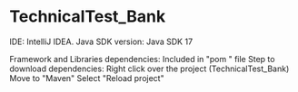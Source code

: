 # TechnicalTest_Bank
IDE: IntelliJ IDEA.
Java SDK version: Java SDK 17

Framework and Libraries dependencies:
Included in "pom " file
Step to download dependencies:
Right click over the project (TechnicalTest_Bank)
Move to "Maven"
Select "Reload project"